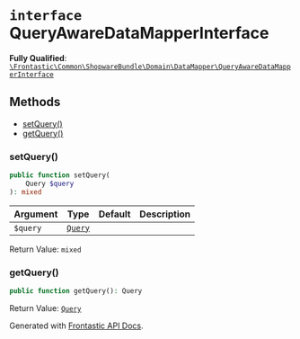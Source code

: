 # `interface`  QueryAwareDataMapperInterface

**Fully Qualified**: [`\Frontastic\Common\ShopwareBundle\Domain\DataMapper\QueryAwareDataMapperInterface`](../../../../../src/php/ShopwareBundle/Domain/DataMapper/QueryAwareDataMapperInterface.php)

## Methods

* [setQuery()](#setquery)
* [getQuery()](#getquery)

### setQuery()

```php
public function setQuery(
    Query $query
): mixed
```

Argument|Type|Default|Description
--------|----|-------|-----------
`$query`|[`Query`](../../../ProductApiBundle/Domain/ProductApi/Query.md)||

Return Value: `mixed`

### getQuery()

```php
public function getQuery(): Query
```

Return Value: [`Query`](../../../ProductApiBundle/Domain/ProductApi/Query.md)

Generated with [Frontastic API Docs](https://github.com/FrontasticGmbH/apidocs).
